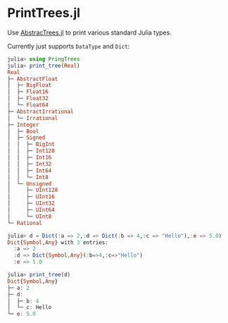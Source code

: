# PrintTrees.jl

Use [AbstracTrees.jl](https://github.com/Keno/AbstractTrees.jl) to print various standard Julia types.

Currently just supports `DataType` and `Dict`:

```julia
julia> using PringTrees
julia> print_tree(Real)
Real
├─ AbstractFloat
│  ├─ BigFloat
│  ├─ Float16
│  ├─ Float32
│  └─ Float64
├─ AbstractIrrational
│  └─ Irrational
├─ Integer
│  ├─ Bool
│  ├─ Signed
│  │  ├─ BigInt
│  │  ├─ Int128
│  │  ├─ Int16
│  │  ├─ Int32
│  │  ├─ Int64
│  │  └─ Int8
│  └─ Unsigned
│     ├─ UInt128
│     ├─ UInt16
│     ├─ UInt32
│     ├─ UInt64
│     └─ UInt8
└─ Rational

julia> d = Dict(:a => 2,:d => Dict(:b => 4,:c => "Hello"),:e => 5.0)
Dict{Symbol,Any} with 3 entries:
  :a => 2
  :d => Dict{Symbol,Any}(:b=>4,:c=>"Hello")
  :e => 5.0

julia> print_tree(d)
Dict{Symbol,Any}
├─ a: 2
├─ d:
│  ├─ b: 4
│  └─ c: Hello
└─ e: 5.0
```

